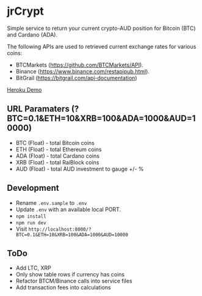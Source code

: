 # jrCrypt

Simple service to return your current crypto-AUD position for Bitcoin (BTC) and Cardano (ADA).

The following APIs are used to retrieved current exchange rates for various coins:
* BTCMarkets (https://github.com/BTCMarkets/API).
* Binance (https://www.binance.com/restapipub.html).
* BitGrail (https://bitgrail.com/api-documentation)

[Heroku Demo](https://jrcrypt.herokuapp.com/?BTC=0.1&ETH=10&XRB=100&ADA=1000&AUD=10000)

## URL Paramaters (?BTC=0.1&ETH=10&XRB=100&ADA=1000&AUD=10000)
* BTC (Float) - total Bitcoin coins
* ETH (Float) - total Ethereum coins
* ADA (Float) - total Cardano coins
* XRB (Float) - total RaiBlock coins
* AUD (Float) - total AUD investment to gauge +/- %

## Development
* Rename `.env.sample` to `.env`
* Update `.env` with an available local PORT.
* `npm install` 
* `npm run dev`
* Visit `http://localhost:8000/?BTC=0.1&ETH=10&XRB=100&ADA=1000&AUD=10000`

## ToDo
* Add LTC, XRP
* Only show table rows if currency has coins
* Refactor BTCM/Binance calls into service files
* Add transaction fees into calculations
